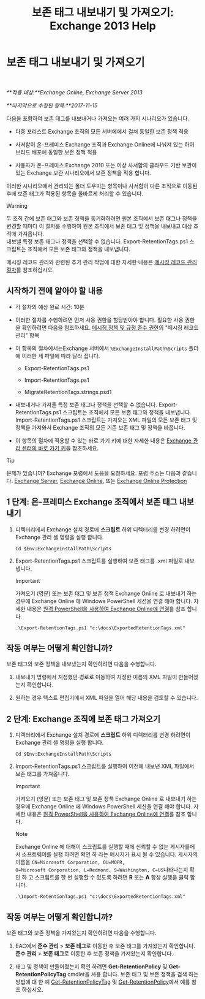 ﻿---
title: '보존 태그 내보내기 및 가져오기: Exchange 2013 Help'
TOCTitle: 보존 태그 내보내기 및 가져오기
ms:assetid: 18405ea2-7ccc-475e-bd84-8b040e17bf44
ms:mtpsurl: https://technet.microsoft.com/ko-kr/library/JJ907307(v=EXCHG.150)
ms:contentKeyID: 51407671
ms.date: 05/22/2018
mtps_version: v=EXCHG.150
ms.translationtype: MT
---

# 보존 태그 내보내기 및 가져오기

 

_**적용 대상:**Exchange Online, Exchange Server 2013_

_**마지막으로 수정된 항목:**2017-11-15_

다음을 포함하여 보존 태그를 내보내거나 가져오는 여러 가지 시나리오가 있습니다.

  - 다중 포리스트 Exchange 조직의 모든 서버에에서 걸쳐 동일한 보존 정책 적용

  - 사서함이 온-프레미스 Exchange 조직과 Exchange Online에 나눠져 있는 하이브리드 배포에 동일한 보존 정책 적용

  - 사용자가 온-프레미스 Exchange 2010 또는 이상 사서함의 클라우드 기반 보관이 있는 Exchange 보관 시나리오에서 보존 정책을 적용 합니다.

이러한 시나리오에서 관리되는 폴더 도우미는 항목이나 사서함이 다른 조직으로 이동된 후에 보존 태그가 적용된 항목을 올바르게 처리할 수 있습니다.


> [!WARNING]
> 두 조직 간에 보존 태그와 보존 정책을 동기화하려면 원본 조직에서 보존 태그나 정책을 변경할 때마다 이 절차를 수행하여 원본 조직에서 보존 태그 및 정책을 내보내고 대상 조직에 가져옵니다.<BR>내보낼 특정 보존 태그나 정책을 선택할 수 없습니다. Export-RetentionTags.ps1 스크립트는 조직에서 모든 보존 태그와 정책을 내보냅니다.



메시징 레코드 관리와 관련된 추가 관리 작업에 대한 자세한 내용은 [메시징 레코드 관리 절차](messaging-records-management-procedures-exchange-2013-help.md)를 참조하십시오.

## 시작하기 전에 알아야 할 내용

  - 각 절차의 예상 완료 시간: 10분

  - 이러한 절차를 수행하려면 먼저 사용 권한을 할당받아야 합니다. 필요한 사용 권한을 확인하려면 다음을 참조하세요. [메시징 정책 및 규정 준수 권한](messaging-policy-and-compliance-permissions-exchange-2013-help.md)의 "메시징 레코드 관리" 항목

  - 이 항목의 절차에서는Exchange 서버에서 `%ExchangeInstallPath%Scripts` 폴더에 이러한 세 파일에 따라 달라 집니다.
    
      - Export-RetentionTags.ps1
    
      - Import-RetentionTags.ps1
    
      - MigrateRetentionTags.strings.psd1

  - 내보내거나 가져올 특정 보존 태그나 정책을 선택할 수 없습니다. Export-RetentionTags.ps1 스크립트는 조직에서 모든 보존 태그와 정책을 내보냅니다. Import-RetentionTags.ps1 스크립트는 가져오는 XML 파일의 모든 보존 태그 및 정책을 가져와서 Exchange 조직의 모든 기존 보존 태그 및 정책을 바꿉니다.

  - 이 항목의 절차에 적용할 수 있는 바로 가기 키에 대한 자세한 내용은 [Exchange 관리 센터의 바로 가기 키](keyboard-shortcuts-in-the-exchange-admin-center-exchange-online-protection-help.md)을 참조하세요.


> [!TIP]
> 문제가 있습니까? Exchange 포럼에서 도움을 요청하세요. 포럼 주소는 다음과 같습니다. <A href="https://go.microsoft.com/fwlink/p/?linkid=60612">Exchange Server</A>, <A href="https://go.microsoft.com/fwlink/p/?linkid=267542">Exchange Online</A>, 또는 <A href="https://go.microsoft.com/fwlink/p/?linkid=285351">Exchange Online Protection</A>



## 1 단계: 온-프레미스 Exchange 조직에서 보존 태그 내보내기

1.  디렉터리에서 Exchange 설치 경로에 **스크립트** 하위 디렉터리를 변경 하려면이 Exchange 관리 셸 명령을 실행 합니다.
    
        Cd $Env:ExchangeInstallPath\Scripts

2.  Export-RetentionTags.ps1 스크립트를 실행하여 보존 태그를 .xml 파일로 내보냅니다.
    

    > [!IMPORTANT]
    > 가져오기 (영문) 또는 보존 태그 및 보존 정책 Exchange Online 로 내보내기 하는 경우에 Exchange Online 에 Windows PowerShell 세션을 연결 해야 합니다. 자세한 내용은 <A href="https://technet.microsoft.com/ko-kr/library/jj984289(v=exchg.150)">원격 PowerShell을 사용하여 Exchange Online에 연결</A>를 참조 합니다.

    
        .\Export-RetentionTags.ps1 "c:\docs\ExportedRetentionTags.xml"

## 작동 여부는 어떻게 확인합니까?

보존 태그와 보존 정책을 내보냈는지 확인하려면 다음을 수행합니다.

1.  내보내기 명령에서 지정했던 경로로 이동하여 지정한 이름의 XML 파일이 만들어졌는지 확인합니다.

2.  원하는 경우 텍스트 편집기에서 XML 파일을 열어 해당 내용을 검토할 수 있습니다.

## 2 단계: Exchange 조직에 보존 태그 가져오기

1.  디렉터리에서 Exchange 설치 경로에 **스크립트** 하위 디렉터리를 변경 하려면이 Exchange 관리 셸 명령을 실행 합니다.
    
        Cd $Env:ExchangeInstallPath\Scripts

2.  Import-RetentionTags.ps1 스크립트를 실행하여 이전에 내보낸 XML 파일에서 보존 태그를 가져옵니다.
    

    > [!IMPORTANT]
    > 가져오기 (영문) 또는 보존 태그 및 보존 정책 Exchange Online 로 내보내기 하는 경우에 Exchange Online 에 Windows PowerShell 세션을 연결 해야 합니다. 자세한 내용은 <A href="https://technet.microsoft.com/ko-kr/library/jj984289(v=exchg.150)">원격 PowerShell을 사용하여 Exchange Online에 연결</A>를 참조 합니다.

    

    > [!NOTE]
    > Exchange Online 에 대해이 스크립트를 실행할 때에 신뢰할 수 없는 게시자를에서 소프트웨어를 실행 하려면 확인 하 라는 메시지가 표시 될 수 있습니다. 게시자의 이름을 <CODE>CN=Microsoft Corporation, OU=MOPR, O=Microsoft Corporation, L=Redmond, S=Washington, C=US</CODE>나타나는지 확인 하 고 스크립트를 한 번 실행할 수 있도록 하려면 <STRONG>R</STRONG> 또는 <STRONG>A</STRONG> 항상 실행을 클릭 합니다.

    
        .\Import-RetentionTags.ps1 "c:\docs\ExportedRetentionTags.xml"

## 작동 여부는 어떻게 확인합니까?

보존 태그와 보존 정책을 가져왔는지 확인하려면 다음을 수행합니다.

1.  EAC에서 **준수 관리** \> **보존 태그**로 이동한 후 보존 태그를 가져왔는지 확인합니다. **준수 관리** \> **보존 태그**로 이동한 후 보존 정책을 가져왔는지 확인합니다.

2.  태그 및 정책이 만들어졌는지 확인 하려면 **Get-RetentionPolicy** 및 **Get-RetentionPolicyTag** cmdlet을 사용 합니다. 보존 태그 및 보존 정책을 검색 하는 방법에 대 한 예 [Get-RetentionPolicyTag](https://technet.microsoft.com/ko-kr/library/dd298009\(v=exchg.150\)) 및 [Get-RetentionPolicy](https://technet.microsoft.com/ko-kr/library/dd298086\(v=exchg.150\))에서 예를 참조 하십시오.

